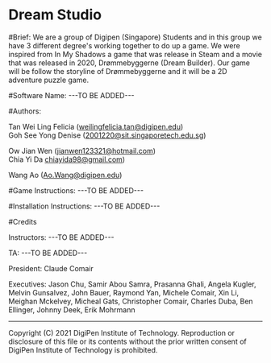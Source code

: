 # Dream Studio

#Brief:
We are a group of Digipen (Singapore) Students and in this group we have 3 different degree's working together to do up a game. We were inspired from In My Shadows a game that was release in Steam and a movie that was released in 2020, Drømmebyggerne (Dream Builder). Our game will be follow the storyline of Drømmebyggerne and it will be a 2D adventure puzzle game.


#Software Name:
---TO BE ADDED---

#Authors:
							              
Tan Wei Ling Felicia			(weilingfelicia.tan@digipen.edu)	
Goh	See Yong Denise				(2001220@sit.singaporetech.edu.sg)

Ow Jian Wen						    (jianwen123321@hotmail.com)				
Chia Yi Da						    chiayida98@gmail.com)

Wang Ao							      (Ao.Wang@digipen.edu)

#Game Instructions:
---TO BE ADDED---

#Installation Instructions:
---TO BE ADDED---

#Credits

Instructors: 
---TO BE ADDED---

TA:
---TO BE ADDED---

President: 
Claude Comair 

Executives: Jason Chu, Samir Abou Samra, Prasanna Ghali, Angela Kugler, Melvin Gunsalvez, John Bauer, Raymond Yan, Michele Comair, Xin Li, Meighan Mckelvey, Micheal Gats, Christopher Comair, Charles Duba, Ben Ellinger, Johnny Deek, Erik Mohrmann

-----------------------------------------------------------------------------------------------------------------------------
Copyright (C) 2021 DigiPen Institute of Technology. Reproduction or disclosure of this file or its contents without the prior written consent of DigiPen Institute of Technology is prohibited.
